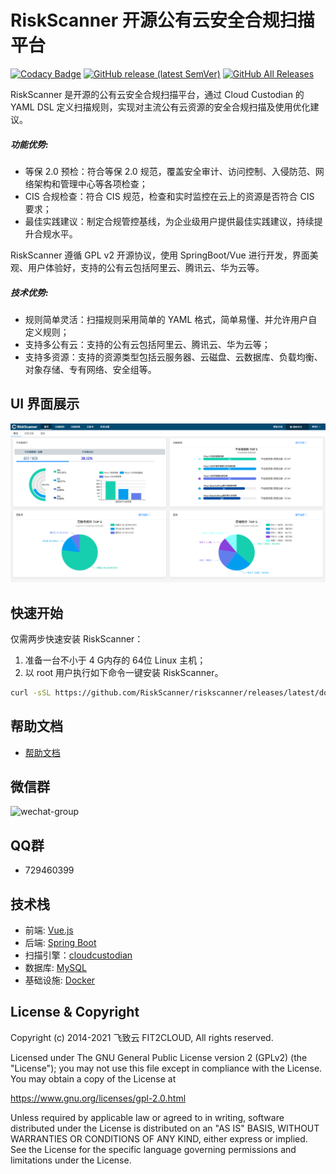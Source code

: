 # RiskScanner 开源公有云安全合规扫描平台

[![Codacy Badge](https://api.codacy.com/project/badge/Grade/956d688c965044d49ec807817efd3ca0)](https://app.codacy.com/gh/riskscanner/riskscanner?utm_source=github.com&utm_medium=referral&utm_content=riskscanner/riskscanner&utm_campaign=Badge_Grade)
[![GitHub release (latest SemVer)](https://img.shields.io/github/v/release/riskscanner/riskscanner)](https://github.com/riskscanner/riskscanner/releases/latest)
[![GitHub All Releases](https://img.shields.io/github/downloads/riskscanner/riskscanner/total)](https://github.com/riskscanner/riskscanner/releases)

RiskScanner 是开源的公有云安全合规扫描平台，通过 Cloud Custodian 的 YAML DSL 定义扫描规则，实现对主流公有云资源的安全合规扫描及使用优化建议。

##### 功能优势:

- 等保 2.0 预检：符合等保 2.0 规范，覆盖安全审计、访问控制、入侵防范、网络架构和管理中心等各项检查；
- CIS 合规检查：符合 CIS 规范，检查和实时监控在云上的资源是否符合 CIS 要求；
- 最佳实践建议：制定合规管控基线，为企业级用户提供最佳实践建议，持续提升合规水平。

RiskScanner 遵循 GPL v2 开源协议，使用 SpringBoot/Vue 进行开发，界面美观、用户体验好，支持的公有云包括阿里云、腾讯云、华为云等。

##### 技术优势:

- 规则简单灵活：扫描规则采用简单的 YAML 格式，简单易懂、并允许用户自定义规则；
- 支持多公有云：支持的公有云包括阿里云、腾讯云、华为云等；
- 支持多资源：支持的资源类型包括云服务器、云磁盘、云数据库、负载均衡、对象存储、专有网络、安全组等。

## UI 界面展示

![UI 界面展示](./frontend/src/assets/img/readme/dashboard.png)

## 快速开始

仅需两步快速安装 RiskScanner：

1.  准备一台不小于 4 G内存的 64位 Linux 主机；
2.  以 root 用户执行如下命令一键安装 RiskScanner。
      
```sh
curl -sSL https://github.com/RiskScanner/riskscanner/releases/latest/download/quick_start.sh | sh
```

## 帮助文档

- [帮助文档](https://docs.riskscanner.io/)

## 微信群

![wechat-group](./frontend/src/assets/img/readme/wechat-group.png)

## QQ群

- 729460399

## 技术栈

- 前端: [Vue.js](https://vuejs.org/)
- 后端: [Spring Boot](https://www.tutorialspoint.com/spring_boot/spring_boot_introduction.htm)
- 扫描引擎：[cloudcustodian](https://github.com/cloud-custodian/cloud-custodian)
- 数据库: [MySQL](https://www.mysql.com/)
- 基础设施: [Docker](https://www.docker.com/)

## License & Copyright

Copyright (c) 2014-2021 飞致云 FIT2CLOUD, All rights reserved.

Licensed under The GNU General Public License version 2 (GPLv2)  (the "License"); you may not use this file except in compliance with the License. You may obtain a copy of the License at

https://www.gnu.org/licenses/gpl-2.0.html

Unless required by applicable law or agreed to in writing, software distributed under the License is distributed on an "AS IS" BASIS, WITHOUT WARRANTIES OR CONDITIONS OF ANY KIND, either express or implied. See the License for the specific language governing permissions and limitations under the License.

